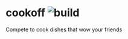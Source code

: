 # cookoff ![build](https://travis-ci.com/zakcutner/cookoff.svg?token=myeQS1v2yzBXzoNmz7Wx&branch=master)
Compete to cook dishes that wow your friends

